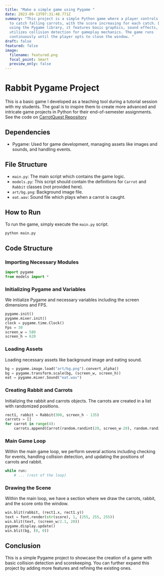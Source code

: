 ```yaml
---
title: "Make a simple game using Pygame "
date: 2023-09-13T07:31:48.771Z
summary: "This project is a simple Python game where a player controls a rabbit
  to catch falling carrots, with the score increasing for each catch. Developed
  using the Pygame library, it features basic graphics, sound effects, and
  utilizes collision detection for gameplay mechanics. The game runs
  continuously until the player opts to close the window. "
draft: false
featured: false
image:
  filename: featured.png
  focal_point: Smart
  preview_only: false
---
```

# Rabbit Pygame Project
This is a basic game I developed as a teaching tool during a tutorial session with my students. The goal is to inspire them to create more advanced and intricate game projects in Python for their end-of-semester assignments. See the code on [CarrotQuest Repository](https://github.com/faroya/CarrotQuest.git)


## Dependencies

- Pygame: Used for game development, managing assets like images and sounds, and handling events.

## File Structure

- `main.py`: The main script which contains the game logic.
- `models.py`: This script should contain the definitions for `Carrot` and `Rabbit` classes (not provided here).
- `art/bg.png`: Background image file.
- `eat.wav`: Sound file which plays when a carrot is caught.

## How to Run

To run the game, simply execute the `main.py` script.

```bash
python main.py
```

## Code Structure

### Importing Necessary Modules

```python
import pygame
from models import *
```

### Initializing Pygame and Variables

We initialize Pygame and necessary variables including the screen dimensions and FPS.

```python
pygame.init()
pygame.mixer.init()
clock = pygame.time.Clock()
Fps = 30
screen_w = 580
screen_h = 620
```

### Loading Assets

Loading necessary assets like background image and eating sound.

```python
bg = pygame.image.load("art/bg.png").convert_alpha()
bg = pygame.transform.scale(bg, (screen_w, screen_h))
eat = pygame.mixer.Sound("eat.wav")
```

### Creating Rabbit and Carrots

Initializing the rabbit and carrots objects. The carrots are created in a list with randomized positions.

```python
rect1, rabbit = Rabbit(300, screen_h - 135)
carrots = []
for carrot in range(4):
    carrots.append(Carrot(random.randint(20, screen_w-20), random.randint(-50, -10)))
```

### Main Game Loop

Within the main game loop, we perform several actions including checking for events, handling collision detection, and updating the positions of carrots and rabbit.

```python
while run:
    # ... (rest of the loop)
```

### Drawing the Scene

Within the main loop, we have a section where we draw the carrots, rabbit, and the score onto the window.

```python
win.blit(rabbit, (rect1.x, rect1.y))
text = font.render(str(score), 1, (255, 255, 255))
win.blit(text, (screen_w/2.1, 20))
pygame.display.update()
win.blit(bg, (0, 0))
```

## Conclusion

This is a simple Pygame project to showcase the creation of a game with basic collision detection and scorekeeping. You can further expand this project by adding more features and refining the existing ones.
